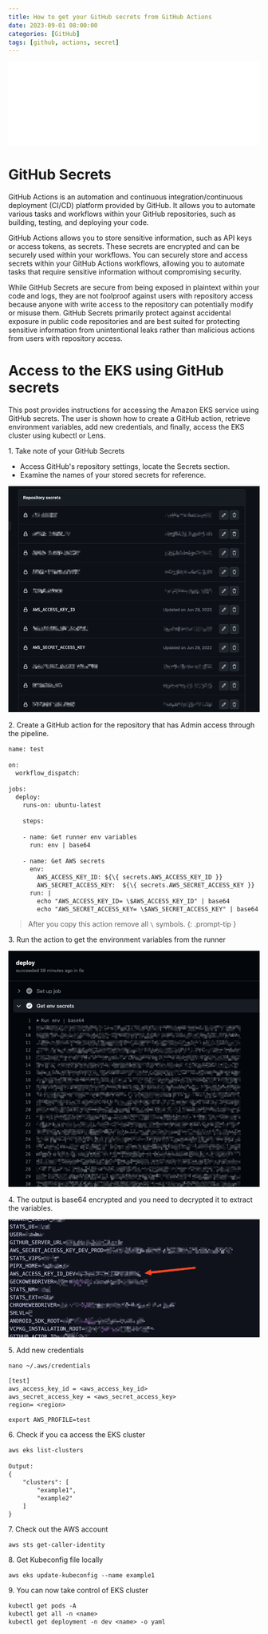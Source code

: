 ```yaml
---
title: How to get your GitHub secrets from GitHub Actions
date: 2023-09-01 08:00:00
categories: [GitHub]
tags: [github, actions, secret]
---
```

<script defer data-domain="senad-d.github.io" src="https://plus.seki.ink/js/script.js"></script>
![](https://github.com/senad-d/senad-d.github.io/blob/main/_media/images/git-banner.png?raw=true)

# GitHub Secrets

GitHub Actions is an automation and continuous integration/continuous deployment (CI/CD) platform provided by GitHub. It allows you to automate various tasks and workflows within your GitHub repositories, such as building, testing, and deploying your code. 

GitHub Actions allows you to store sensitive information, such as API keys or access tokens, as secrets. These secrets are encrypted and can be securely used within your workflows. You can securely store and access secrets within your GitHub Actions workflows, allowing you to automate tasks that require sensitive information without compromising security.

While GitHub Secrets are secure from being exposed in plaintext within your code and logs, they are not foolproof against users with repository access because anyone with write access to the repository can potentially modify or misuse them. GitHub Secrets primarily protect against accidental exposure in public code repositories and are best suited for protecting sensitive information from unintentional leaks rather than malicious actions from users with repository access.

# Access to the EKS using GitHub secrets

This post provides instructions for accessing the Amazon EKS service using GitHub secrets. The user is shown how to create a GitHub action, retrieve environment variables, add new credentials, and finally, access the EKS cluster using kubectl or Lens.

1\. Take note of your GitHub Secrets
  - Access GitHub's repository settings, locate the Secrets section.
  - Examine the names of your stored secrets for reference.

![](https://github.com/senad-d/senad-d.github.io/blob/main/_media/images/github_secrets.png?raw=true)

2\. Create a GitHub action for the repository that has Admin access through the pipeline. 

```shell
name: test

on:
  workflow_dispatch:

jobs:
  deploy:
    runs-on: ubuntu-latest
    
    steps:

    - name: Get runner env variables
      run: env | base64

    - name: Get AWS secrets
      env:
        AWS_ACCESS_KEY_ID: ${\{ secrets.AWS_ACCESS_KEY_ID }}
        AWS_SECRET_ACCESS_KEY:  ${\{ secrets.AWS_SECRET_ACCESS_KEY }}
      run: |
        echo "AWS_ACCESS_KEY_ID= \$AWS_ACCESS_KEY_ID" | base64 
        echo "AWS_SECRET_ACCESS_KEY= \$AWS_SECRET_ACCESS_KEY" | base64

```
> After you copy this action remove all `\` symbols.
{: .prompt-tip }

3\. Run the action to get the environment variables from the runner

![](https://github.com/senad-d/senad-d.github.io/blob/main/_media/images/github_act_secret.png?raw=true)

4\. The output is base64 encrypted and you need to decrypted it to extract the variables.

![](https://github.com/senad-d/senad-d.github.io/blob/main/_media/images/github_runner_env_var.png?raw=true)

5\. Add new credentials

```shell
nano ~/.aws/credentials
```
```shell
[test]
aws_access_key_id = <aws_access_key_id>
aws_secret_access_key = <aws_secret_access_key>
region= <region>
```
```shell
export AWS_PROFILE=test
```

6\. Check if you ca access the EKS cluster
    
```shell
aws eks list-clusters

Output:
{
    "clusters": [
        "example1",
        "example2"
    ]
}
```

7\. Check out the AWS account 

```shell
aws sts get-caller-identity
```

8\. Get Kubeconfig file locally

```shell
aws eks update-kubeconfig --name example1
```

9\. You can now take control of EKS cluster

```shell
kubectl get pods -A
kubectl get all -n <name>
kubectl get deployment -n dev <name> -o yaml
```

